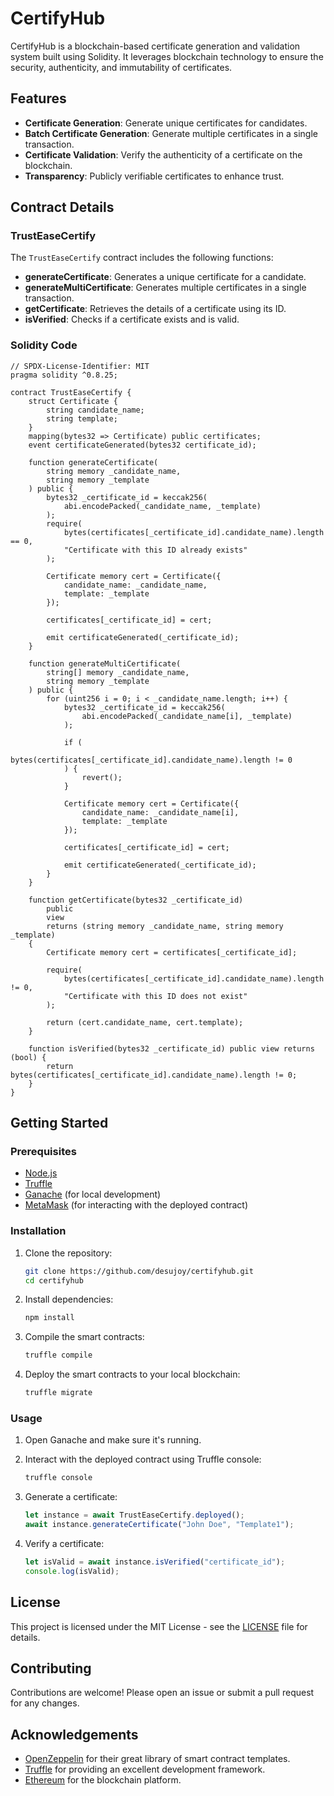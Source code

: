 # CertifyHub

CertifyHub is a blockchain-based certificate generation and validation system built using Solidity. It leverages blockchain technology to ensure the security, authenticity, and immutability of certificates.

## Features

- **Certificate Generation**: Generate unique certificates for candidates.
- **Batch Certificate Generation**: Generate multiple certificates in a single transaction.
- **Certificate Validation**: Verify the authenticity of a certificate on the blockchain.
- **Transparency**: Publicly verifiable certificates to enhance trust.

## Contract Details

### TrustEaseCertify

The `TrustEaseCertify` contract includes the following functions:

- **generateCertificate**: Generates a unique certificate for a candidate.
- **generateMultiCertificate**: Generates multiple certificates in a single transaction.
- **getCertificate**: Retrieves the details of a certificate using its ID.
- **isVerified**: Checks if a certificate exists and is valid.

### Solidity Code

```solidity
// SPDX-License-Identifier: MIT
pragma solidity ^0.8.25;

contract TrustEaseCertify {
    struct Certificate {
        string candidate_name;
        string template;
    }
    mapping(bytes32 => Certificate) public certificates;
    event certificateGenerated(bytes32 certificate_id);

    function generateCertificate(
        string memory _candidate_name,
        string memory _template
    ) public {
        bytes32 _certificate_id = keccak256(
            abi.encodePacked(_candidate_name, _template)
        );
        require(
            bytes(certificates[_certificate_id].candidate_name).length == 0,
            "Certificate with this ID already exists"
        );

        Certificate memory cert = Certificate({
            candidate_name: _candidate_name,
            template: _template
        });

        certificates[_certificate_id] = cert;

        emit certificateGenerated(_certificate_id);
    }

    function generateMultiCertificate(
        string[] memory _candidate_name,
        string memory _template
    ) public {
        for (uint256 i = 0; i < _candidate_name.length; i++) {
            bytes32 _certificate_id = keccak256(
                abi.encodePacked(_candidate_name[i], _template)
            );

            if (
                bytes(certificates[_certificate_id].candidate_name).length != 0
            ) {
                revert();
            }

            Certificate memory cert = Certificate({
                candidate_name: _candidate_name[i],
                template: _template
            });

            certificates[_certificate_id] = cert;

            emit certificateGenerated(_certificate_id);
        }
    }

    function getCertificate(bytes32 _certificate_id)
        public
        view
        returns (string memory _candidate_name, string memory _template)
    {
        Certificate memory cert = certificates[_certificate_id];

        require(
            bytes(certificates[_certificate_id].candidate_name).length != 0,
            "Certificate with this ID does not exist"
        );

        return (cert.candidate_name, cert.template);
    }

    function isVerified(bytes32 _certificate_id) public view returns (bool) {
        return bytes(certificates[_certificate_id].candidate_name).length != 0;
    }
}
```

## Getting Started

### Prerequisites

- [Node.js](https://nodejs.org/)
- [Truffle](https://www.trufflesuite.com/truffle)
- [Ganache](https://www.trufflesuite.com/ganache) (for local development)
- [MetaMask](https://metamask.io/) (for interacting with the deployed contract)

### Installation

1. Clone the repository:
   ```bash
   git clone https://github.com/desujoy/certifyhub.git
   cd certifyhub
   ```

2. Install dependencies:
   ```bash
   npm install
   ```

3. Compile the smart contracts:
   ```bash
   truffle compile
   ```

4. Deploy the smart contracts to your local blockchain:
   ```bash
   truffle migrate
   ```

### Usage

1. Open Ganache and make sure it's running.

2. Interact with the deployed contract using Truffle console:
   ```bash
   truffle console
   ```

3. Generate a certificate:
   ```javascript
   let instance = await TrustEaseCertify.deployed();
   await instance.generateCertificate("John Doe", "Template1");
   ```

4. Verify a certificate:
   ```javascript
   let isValid = await instance.isVerified("certificate_id");
   console.log(isValid);
   ```

## License

This project is licensed under the MIT License - see the [LICENSE](LICENSE) file for details.

## Contributing

Contributions are welcome! Please open an issue or submit a pull request for any changes.

## Acknowledgements

- [OpenZeppelin](https://openzeppelin.com/) for their great library of smart contract templates.
- [Truffle](https://www.trufflesuite.com/) for providing an excellent development framework.
- [Ethereum](https://ethereum.org/) for the blockchain platform.
